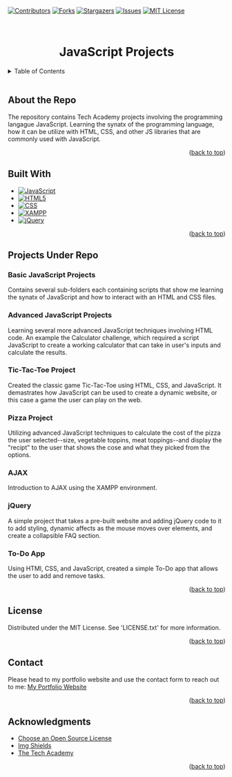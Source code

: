 <a id="readme-top"></a>


<!-- Project Sheilds -->
[![Contributors][contributors-shield]][contributors-url]
[![Forks][forks-shield]][forks-url]
[![Stargazers][stars-shield]][stars-url]
[![Issues][issues-shield]][issues-url]
[![MIT License][license-shield]][license-url]

<!-- Project Title -->
<br>
<div>
    <h1 style="text-align:center">JavaScript Projects</h1>
</div>

<!-- Table of Contents -->
<details>
    <summary>Table of Contents</summary>
    <ol>
        <li><a href="#about-the-repo">About the Repo</a></li>
        <li><a href="#built-with">Built With</a></li>
        <li><a href="#projects-under-repo">Projects Under Repo</a></li>
        <ul>
            <li><a href="#basic-javascript-projects">Basic JavaScript Projects</a></li>
            <li><a href="#advanced-javascript-projects">Advanced JavaScript Projects</a></li>
            <li><a href="#tic-tac-toe-project">Tic-Tac-Toe Project</a></li>
            <li><a href='#pizza-project'>Pizza Project</a></li>
            <li><a href='#ajax'>AJAX</a></li>
            <li><a href='#jquery'>jQuery</a></li>
            <li><a href='#to-do-app'>To-Do App</a></li>
        </ul>
        <li><a href="#license">License</a></li>
        <li><a href="#contact">Contact</a></li>
        <li><a href="#acknowledgements">Acknowledgements</a></li>
    </ol>
</details>
<br>

<!-- About the Repo -->
## About the Repo
The repository contains Tech Academy projects involving the programming langague JavaScript. Learning the synatx of the programming language,
how it can be utilize with HTML, CSS, and other JS libraries that are commonly used with JavaScript.

<p align="right">(<a href="#readme-top">back to top</a>)</p>

<!-- Built With -->
## Built With
* [![JavaScript][javascript-shield]][javascript-url]
* [![HTML5][html-shield]][html-url]
* [![CSS][css-shield]][css-url]
* [![XAMPP][xampp-shield]][xampp-shield]
* [![jQuery][jquery-shield]][jquery-url]

<p align="right">(<a href="#readme-top">back to top</a>)</p>

<!-- Projects under repo -->
## Projects Under Repo
### Basic JavaScript Projects
Contains several sub-folders each containing scripts that show me learning the synatx of JavaScript and how to interact with an HTML and CSS files. 

### Advanced JavaScript Projects
Learning several more advanced JavaScript techniques involving HTML code. An example the Calculator challenge, which required a script JavaScript to create a working calculator that can take in
user's inputs and calculate the results.

### Tic-Tac-Toe Project
Created the classic game Tic-Tac-Toe using HTML, CSS, and JavaScript. It demastrates how JavaScript can be used to create a dynamic website, or this case a game the user can play on the web.

### Pizza Project
Utilizing advanced JavaScript techniques to calculate the cost of the pizza the user selected--size, vegetable toppins, meat toppings--and display the "recipt" to the user that shows the cose
and what they picked from the options. 

### AJAX
Introduction to AJAX using the XAMPP environment.

### jQuery
A simple project that takes a pre-built website and adding jQuery code to it to add styling, dynamic affects as the mouse moves over elements, and create a collapsible FAQ section.

### To-Do App
Using HTMl, CSS, and JavaScript, created a simple To-Do app that allows the user to add and remove tasks.

<p align="right">(<a href="#readme-top">back to top</a>)</p>

<!-- License -->
## License
Distributed under the MIT License. See 'LICENSE.txt' for more information.

<p align="right">(<a href="#readme-top">back to top</a>)</p>

<!-- Conact -->
## Contact
Please head to my portfolio website and use the contact form to reach out to me:
[My Portfolio Website][portfolio-url]

<p align="right">(<a href="#readme-top">back to top</a>)</p>

<!-- ACKNOWLEDGMENTS -->
## Acknowledgments

* [Choose an Open Source License](https://choosealicense.com)
* [Img Shields](https://shields.io)
* [The Tech Academy](tech-academy-url)

<p align="right">(<a href="#readme-top">back to top</a>)</p>

<!-- Markdown Links & Images -->
[contributors-shield]: https://img.shields.io/github/contributors/ColorlessSaber/JAVASCRIPT-PROJECTS.svg?style=for-the-badge
[contributors-url]: https://github.com/ColorlessSaber/JAVASCRIPT-PROJECTS/graphs/contributors
[forks-shield]: https://img.shields.io/github/forks/ColorlessSaber/JAVASCRIPT-PROJECTS.svg?style=for-the-badge
[forks-url]: https://github.com/ColorlessSaber/JAVASCRIPT-PROJECTS/network/members
[stars-shield]: https://img.shields.io/github/stars/ColorlessSaber/JAVASCRIPT-PROJECTS.svg?style=for-the-badge
[stars-url]: https://github.com/ColorlessSaber/JAVASCRIPT-PROJECTS/stargazers
[issues-shield]: https://img.shields.io/github/issues/ColorlessSaber/JAVASCRIPT-PROJECTS.svg?style=for-the-badge
[issues-url]: https://github.com/ColorlessSaber/JAVASCRIPT-PROJECTS/issues
[license-shield]: https://img.shields.io/github/license/ColorlessSaber/JAVASCRIPT-PROJECTS.svg?style=for-the-badge
[license-url]: https://github.com/ColorlessSaber/JAVASCRIPT-PROJECTS/blob/main/LICENSE

[javascript-shield]: https://img.shields.io/badge/JavaScript-F7DF1E?style=for-the-badge&logo=javascript&logoColor=black
[javascript-url]: https://developer.mozilla.org/en-US/docs/Web/JavaScript
[html-shield]: https://img.shields.io/badge/HTML5-E34F26?style=for-the-badge&logo=html5&logoColor=white
[html-url]: https://html.spec.whatwg.org/multipage/
[css-shield]: https://img.shields.io/badge/CSS-663399?style=for-the-badge&logo=css&logoColor=white
[css-url]: https://www.w3.org/Style/CSS/Overview.en.html
[xampp-shield]: https://img.shields.io/badge/XAMPP-FB7A24?style=for-the-badge&logo=xampp&logoColor=white
[xampp-url]: https://www.apachefriends.org/index.html
[jquery-shield]: https://img.shields.io/badge/jQuery-0769AD?style=for-the-badge&logo=jquery&logoColor=white
[jquery-url]: https://jquery.com/

[portfolio-url]: https://colorlesssaber.github.io/
[tech-academy-url]: https://www.learncodinganywhere.com/